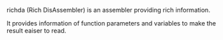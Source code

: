 richda (Rich DisAssembler) is an assembler providing rich information.

It provides information of function parameters and variables to make
the result eaiser to read.
